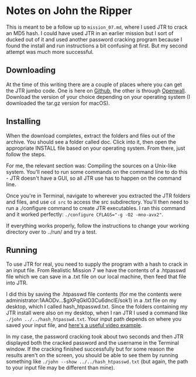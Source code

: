# Notes on John the Ripper

This is meant to be a follow up to `mission_07.md`, where I used JTR to crack an MD5 hash. I could have used JTR in an earlier mission but I sort of ducked out of it and used another password cracking program because I found the install and run instructions a bit confusing at first. But my second attempt was much more successful.

## Downloading
At the time of this writing there are a couple of places where you can get the JTR jumbo code. One is here on [Github](https://github.com/magnumripper/JohnTheRipper), the other is through [Openwall](https://www.openwall.com/john/). Download the version of your choice depending on your operating system (I downloaded the tar.gz version for macOS).

## Installing
When the download completes, extract the folders and files out of the archive. You should see a folder called doc. Click into it, then open the appropriate INSTALL file based on your operating system. From there, just follow the steps.

For me, the relevant section was: Compiling the sources on a Unix-like system. You'll need to run some commands on the command line to do this - JTR doesn't have a GUI, so all JTR use has to happen on the command line.

Once you're in Terminal, navigate to wherever you extracted the JTR folders and files, and use `cd src` to access the src subdirectory. You'll then need to run a ./configure command to create JTR executables. I ran this command and it worked perfectly: `./configure CFLAGS="-g -O2 -mno-avx2"`.

If everything works properly, follow the instructions to change your working directory over to ../run/ and try a test.

## Running
To use JTR for real, you need to supply the program with a hash to crack in an input file. From Realistic Mission 7 we have the contents of a .htpasswd file which we can save in a .txt file on our local machine, then feed that file into JTR. 

I did this by saving the .htpasswd file contents (for me the contents were administrator:$1$AAODv...$gXPqGkIO3Cu6dnclE/sok1) in a .txt file on my desktop, which I called hash_htpasswd.txt. Since the folders containing my JTR install were also on my desktop, when I ran JTR I used a command like `./john ../../hash_htpasswd.txt`. Your input path depends on where you saved your input file, and [here's a useful video example](https://www.youtube.com/watch?v=p_hUc8tCKzE&t=175).

In my case, the password cracking took about two seconds and then JTR displayed both the cracked password and the username in the Terminal window. If the cracking finished successfully but for some reason the results aren't on the screen, you should be able to see them by running something like `./john --show ../../hash_htpasswd.txt` (but again, the path to your input file may be different than mine).
